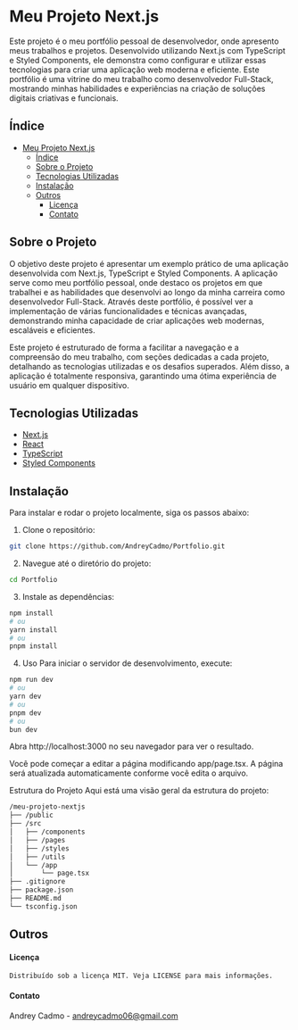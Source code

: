 # Meu Projeto Next.js

Este projeto é o meu portfólio pessoal de desenvolvedor, onde apresento meus trabalhos e projetos. Desenvolvido utilizando Next.js com TypeScript e Styled Components, ele demonstra como configurar e utilizar essas tecnologias para criar uma aplicação web moderna e eficiente. Este portfólio é uma vitrine do meu trabalho como desenvolvedor Full-Stack, mostrando minhas habilidades e experiências na criação de soluções digitais criativas e funcionais.

## Índice

- [Meu Projeto Next.js](#meu-projeto-nextjs)
  - [Índice](#índice)
  - [Sobre o Projeto](#sobre-o-projeto)
  - [Tecnologias Utilizadas](#tecnologias-utilizadas)
  - [Instalação](#instalação)
  - [Outros](#outros)
      - [Licença](#licença)
      - [Contato](#contato)

## Sobre o Projeto

O objetivo deste projeto é apresentar um exemplo prático de uma aplicação desenvolvida com Next.js, TypeScript e Styled Components. A aplicação serve como meu portfólio pessoal, onde destaco os projetos em que trabalhei e as habilidades que desenvolvi ao longo da minha carreira como desenvolvedor Full-Stack. Através deste portfólio, é possível ver a implementação de várias funcionalidades e técnicas avançadas, demonstrando minha capacidade de criar aplicações web modernas, escaláveis e eficientes.

Este projeto é estruturado de forma a facilitar a navegação e a compreensão do meu trabalho, com seções dedicadas a cada projeto, detalhando as tecnologias utilizadas e os desafios superados. Além disso, a aplicação é totalmente responsiva, garantindo uma ótima experiência de usuário em qualquer dispositivo.

## Tecnologias Utilizadas

- [Next.js](https://nextjs.org/)
- [React](https://reactjs.org/)
- [TypeScript](https://www.typescriptlang.org/)
- [Styled Components](https://styled-components.com/)

## Instalação

Para instalar e rodar o projeto localmente, siga os passos abaixo:


1. Clone o repositório:
```bash
git clone https://github.com/AndreyCadmo/Portfolio.git
```

2. Navegue até o diretório do projeto:
```bash
cd Portfolio
```

3. Instale as dependências:
```bash
npm install
# ou
yarn install
# ou
pnpm install
```
4. Uso
Para iniciar o servidor de desenvolvimento, execute:

```bash
npm run dev
# ou
yarn dev
# ou
pnpm dev
# ou
bun dev
```

Abra http://localhost:3000 no seu navegador para ver o resultado.

Você pode começar a editar a página modificando app/page.tsx. A página será atualizada automaticamente conforme você edita o arquivo.

Estrutura do Projeto
Aqui está uma visão geral da estrutura do projeto:

```bash
/meu-projeto-nextjs
├── /public
├── /src
│   ├── /components
│   ├── /pages
│   ├── /styles
│   ├── /utils
│   └── /app
│       └── page.tsx
├── .gitignore
├── package.json
├── README.md
└── tsconfig.json
```

## Outros 

#### Licença
```Distribuído sob a licença MIT. Veja LICENSE para mais informações.```

#### Contato 
Andrey Cadmo - andreycadmo06@gmail.com